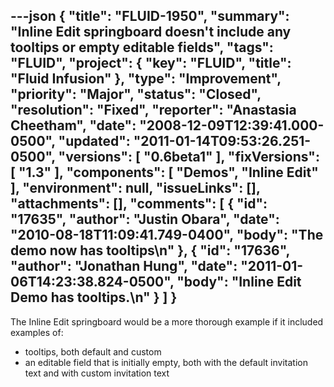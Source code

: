 ---json
{
  "title": "FLUID-1950",
  "summary": "Inline Edit springboard doesn't include any tooltips or empty editable fields",
  "tags": "FLUID",
  "project": {
    "key": "FLUID",
    "title": "Fluid Infusion"
  },
  "type": "Improvement",
  "priority": "Major",
  "status": "Closed",
  "resolution": "Fixed",
  "reporter": "Anastasia Cheetham",
  "date": "2008-12-09T12:39:41.000-0500",
  "updated": "2011-01-14T09:53:26.251-0500",
  "versions": [
    "0.6beta1"
  ],
  "fixVersions": [
    "1.3"
  ],
  "components": [
    "Demos",
    "Inline Edit"
  ],
  "environment": null,
  "issueLinks": [],
  "attachments": [],
  "comments": [
    {
      "id": "17635",
      "author": "Justin Obara",
      "date": "2010-08-18T11:09:41.749-0400",
      "body": "The demo now has tooltips\n"
    },
    {
      "id": "17636",
      "author": "Jonathan Hung",
      "date": "2011-01-06T14:23:38.824-0500",
      "body": "Inline Edit Demo has tooltips.\n"
    }
  ]
}
---
The Inline Edit springboard would be a more thorough example if it included examples of:

* tooltips, both default and custom
* an editable field that is initially empty, both with the default invitation text and with custom invitation text

        